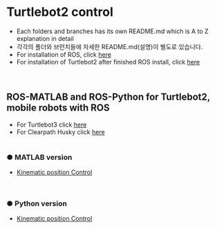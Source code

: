 # Turtlebot2 control
+ Each folders and branches has its own README.md which is A to Z explanation in detail
+ 각각의 폴더와 브런치들에 자세한 README.md(설명)이 별도로 있습니다.
+ For installation of ROS, click [here]()
+ For installation of Turtlebot2 after finished ROS install, click [here]()
</br>

## ROS-MATLAB and ROS-Python for Turtlebot2, mobile robots with ROS
+ For Turtlebot3 click [here](https://github.com/engcang/turtlebot3)
+ For Clearpath Husky click [here](https://github.com/engcang/husky)
</br></br>
### ● MATLAB version
+ [Kinematic position Control](https://github.com/engcang/turtlebot2/tree/master/MATLAB-Kinematic%20position%20Control)
</br>

### ● Python version
+ [Kinematic position Control](https://github.com/engcang/turtlebot2/tree/master/Python-Kinematic%20Position%20Control)
